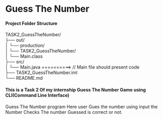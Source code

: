<h1>Guess The Number</h1>

 <h4>Project Folder Structure</h4>

TASK2_GuessTheNumber/<br>
├── out/<br>
│ └── production/<br>
│ └── TASK2_GuessTheNumber/<br>
│ └── Main.class<br>
├── src/<br>
│ └── Main.java          ==========>   // Main file should present code <br>
├── TASK2_GuessTheNumber.iml<br>
└── README.md<br>
<h4>This is a Task 2 Of my internship Guess The Number Game using CLI(Command Line Interface)</h4>
<p> Guess The Number program Here user Gues the number using input the Number Checks The number Guessed is correct or not.</p>
